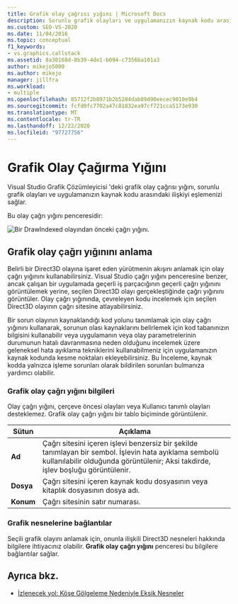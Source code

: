 ```yaml
---
title: Grafik olay çağrısı yığını | Microsoft Docs
description: Sorunlu grafik olayları ve uygulamanızın kaynak kodu arasındaki ilişkiyi eşlemek için Visual Studio Grafik Çözümleyicisi 'deki grafik olay çağrı yığınını gözden geçirin.
ms.custom: SEO-VS-2020
ms.date: 11/04/2016
ms.topic: conceptual
f1_keywords:
- vs.graphics.callstack
ms.assetid: 8a30168d-8b39-4de1-b094-c7356ba101a3
author: mikejo5000
ms.author: mikejo
manager: jillfra
ms.workload:
- multiple
ms.openlocfilehash: 85712f2b8971b2b5284dab89d90eecec9010e9b4
ms.sourcegitcommit: fcfd0fc7702a47c81832ea97cf721cca5173e930
ms.translationtype: MT
ms.contentlocale: tr-TR
ms.lasthandoff: 12/22/2020
ms.locfileid: "97727756"
---
```

# <a name="graphics-event-call-stack"></a>Grafik Olay Çağırma Yığını
Visual Studio Grafik Çözümleyicisi 'deki grafik olay çağrısı yığını, sorunlu grafik olayları ve uygulamanızın kaynak kodu arasındaki ilişkiyi eşlemenizi sağlar.

 Bu olay çağrı yığını penceresidir:

 ![Bir DrawIndexed olayından önceki çağrı yığını.](media/gfx_diag_demo_graphics_event_call_stack_orientation.png "gfx_diag_demo_graphics_event_call_stack_orientation")

## <a name="understanding-the-graphics-event-call-stack"></a>Grafik olay çağrı yığınını anlama
 Belirli bir Direct3D olayına işaret eden yürütmenin akışını anlamak için olay çağrı yığınını kullanabilirsiniz. Visual Studio çağrı yığını penceresine benzer, ancak çalışan bir uygulamada geçerli iş parçacığının geçerli çağrı yığınını görüntülemek yerine, seçilen Direct3D olayı gerçekleştiğinde çağrı yığınını görüntüler. Olay çağrı yığınında, çevreleyen kodu incelemek için seçilen Direct3D olayının çağrı sitesine atlayabilirsiniz.

 Bir sorun olayının kaynaklandığı kod yolunu tanımlamak için olay çağrı yığınını kullanarak, sorunun olası kaynaklarını belirlemek için kod tabanınızın bilgisini kullanabilir veya uygulamanın veya olay parametrelerinin durumunun hatalı davranmasına neden olduğunu incelemek üzere geleneksel hata ayıklama tekniklerini kullanabilmeniz için uygulamanızın kaynak kodunda kesme noktaları ekleyebilirsiniz. Bu İnceleme, kaynak kodda yalnızca işleme sorunları olarak bildirilen sorunları bulmanıza yardımcı olabilir.

### <a name="graphics-event-call-stack-information"></a>Grafik olay çağrı yığını bilgileri
 Olay çağrı yığını, çerçeve öncesi olayları veya Kullanıcı tanımlı olayları desteklemez. Grafik olay çağrı yığını bir tablo biçiminde görüntülenir.

|Sütun|Açıklama|
|------------|-----------------|
|**Ad**|Çağrı sitesini içeren işlevi benzersiz bir şekilde tanımlayan bir sembol. İşlevin hata ayıklama sembolü kullanılabilir olduğunda görüntülenir; Aksi takdirde, işlev boşluğu görüntülenir.|
|**Dosya**|Çağrı sitesini içeren kaynak kodu dosyasının veya kitaplık dosyasının dosya adı.|
|**Konum**|Çağrı sitesinin satır numarası.|

### <a name="links-to-graphics-objects"></a>Grafik nesnelerine bağlantılar
 Seçili grafik olayını anlamak için, onunla ilişkili Direct3D nesneleri hakkında bilgilere ihtiyacınız olabilir. **Grafik olay çağrı yığını** penceresi bu bilgilere bağlantılar sağlar.

## <a name="see-also"></a>Ayrıca bkz.
- [İzlenecek yol: Köşe Gölgeleme Nedeniyle Eksik Nesneler](walkthrough-missing-objects-due-to-vertex-shading.md)